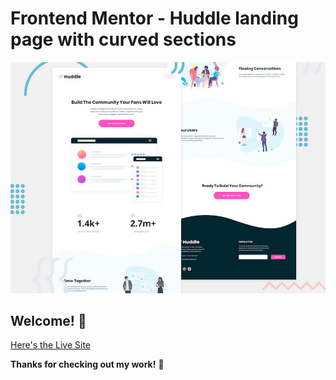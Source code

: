 # Frontend Mentor - Huddle landing page with curved sections

![Header/intro section for the Huddle landing page with curved sections](./design/desktop-preview.jpg)

## Welcome! 👋

[Here's the Live Site](https://a2uuz.github.io/Huddle-landing-page-with-curved-sections/)

**Thanks for checking out my work!** 🚀